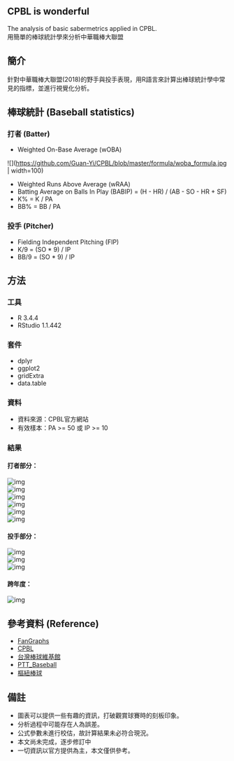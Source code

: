 ## CPBL is wonderful 
The analysis of basic sabermetrics applied in CPBL.     
用簡單的棒球統計學來分析中華職棒大聯盟     
   
## 簡介
針對中華職棒大聯盟(2018)的野手與投手表現，用R語言來計算出棒球統計學中常見的指標，並進行視覺化分析。             
    
## 棒球統計 (Baseball statistics) 
### 打者 (Batter)  
* Weighted On-Base Average (wOBA)   

![](https://github.com/Guan-Yi/CPBL/blob/master/formula/woba_formula.jpg | width=100)

* Weighted Runs Above Average (wRAA)   
* Batting Average on Balls In Play (BABIP) = (H - HR) / (AB - SO - HR + SF)
* K% =  K / PA
* BB% = BB / PA
     
### 投手 (Pitcher)
* Fielding Independent Pitching (FIP)
* K/9 = (SO * 9) / IP 
* BB/9 = (SO * 9) / IP
    
## 方法
### 工具
* R 3.4.4   
* RStudio 1.1.442
      
### 套件  
* dplyr  
* ggplot2    
* gridExtra  
* data.table     

### 資料
* 資料來源：CPBL官方網站
* 有效樣本：PA >= 50 或 IP >= 10
     
### 結果
#### 打者部分：
![img](https://github.com/Guan-Yi/CPBL/blob/master/result/woba.jpg)    
![img](https://github.com/Guan-Yi/CPBL/blob/master/result/K%25.jpg)     
![img](https://github.com/Guan-Yi/CPBL/blob/master/result/KBB%25.jpg)     
![img](https://github.com/Guan-Yi/CPBL/blob/master/result/BABIP.jpg)     
![img](https://github.com/Guan-Yi/CPBL/blob/master/result/AOS.jpg)     
![img](https://github.com/Guan-Yi/CPBL/blob/master/result/KBB%25T.jpg)    
    
#### 投手部分：    
![img](https://github.com/Guan-Yi/CPBL/blob/master/result/FIP.jpg)    
![img](https://github.com/Guan-Yi/CPBL/blob/master/result/KBB9.jpg)   
![img](https://github.com/Guan-Yi/CPBL/blob/master/result/KBB9T.jpg)   

#### 跨年度：
![img](https://github.com/Guan-Yi/CPBL/blob/master/result/avg1718.jpg)

## 參考資料 (Reference)  
* [FanGraphs](https://www.fangraphs.com/library/)    
* [CPBL](http://www.cpbl.com.tw/stats/all.html)   
* [台灣棒球維基館](http://twbsball.dils.tku.edu.tw/wiki/index.php?title=%E9%A6%96%E9%A0%81)    
* [PTT_Baseball](https://www.ptt.cc/bbs/Baseball/M.1508090433.A.834.html)    
* [樞紐棒球](https://shunyubaseball.wordpress.com/)

## 備註
* 圖表可以提供一些有趣的資訊，打破觀賞球賽時的刻板印象。
* 分析過程中可能存在人為誤差。   
* 公式參數未進行校估，故計算結果未必符合現況。                           
* 本文尚未完成，逐步修訂中  
* 一切資訊以官方提供為主，本文僅供參考。
